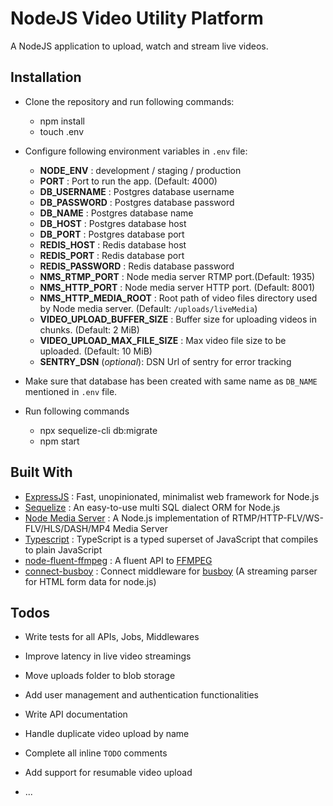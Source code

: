 # NodeJS Video Utility Platform

A NodeJS application to upload, watch and stream live videos.

## Installation

- Clone the repository and run following commands:

  - npm install
  - touch .env

- Configure following environment variables in `.env` file:

  - **NODE_ENV** : development / staging / production
  - **PORT** : Port to run the app. (Default: 4000)
  - **DB_USERNAME** : Postgres database username
  - **DB_PASSWORD** : Postgres database password
  - **DB_NAME** : Postgres database name
  - **DB_HOST** : Postgres database host
  - **DB_PORT** : Postgres database port
  - **REDIS_HOST** : Redis database host
  - **REDIS_PORT** : Redis database port
  - **REDIS_PASSWORD** : Redis database password
  - **NMS_RTMP_PORT** : Node media server RTMP port.(Default: 1935)
  - **NMS_HTTP_PORT** : Node media server HTTP port. (Default: 8001)
  - **NMS_HTTP_MEDIA_ROOT** : Root path of video files directory used by Node media server. (Default: `/uploads/liveMedia`)
  - **VIDEO_UPLOAD_BUFFER_SIZE** : Buffer size for uploading videos in chunks. (Default: 2 MiB)
  - **VIDEO_UPLOAD_MAX_FILE_SIZE** : Max video file size to be uploaded. (Default: 10 MiB)
  - **SENTRY_DSN** (_optional_): DSN Url of sentry for error tracking

- Make sure that database has been created with same name as `DB_NAME` mentioned in `.env` file.

- Run following commands
  - npx sequelize-cli db:migrate
  - npm start

## Built With

- [ExpressJS](https://expressjs.com/) : Fast, unopinionated, minimalist web framework for Node.js
- [Sequelize](https://github.com/sequelize/sequelize) : An easy-to-use multi SQL dialect ORM for Node.js
- [Node Media Server](https://github.com/illuspas/Node-Media-Server) : A Node.js implementation of RTMP/HTTP-FLV/WS-FLV/HLS/DASH/MP4 Media Server
- [Typescript](https://www.typescriptlang.org/) : TypeScript is a typed superset of JavaScript that compiles to plain JavaScript
- [
  node-fluent-ffmpeg](https://github.com/fluent-ffmpeg/node-fluent-ffmpeg) : A fluent API to [FFMPEG](http://www.ffmpeg.org)
- [connect-busboy](https://github.com/mscdex/connect-busboy) : Connect middleware for [busboy](https://github.com/mscdex/busboy) (A streaming parser for HTML form data for node.js)

## Todos

- Write tests for all APIs, Jobs, Middlewares

- Improve latency in live video streamings

- Move uploads folder to blob storage

- Add user management and authentication functionalities

- Write API documentation

- Handle duplicate video upload by name

- Complete all inline `TODO` comments

- Add support for resumable video upload

- ...
